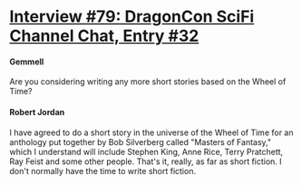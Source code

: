 # [Interview #79: DragonCon SciFi Channel Chat, Entry #32](https://www.theoryland.com/intvmain.php?i=79#32)

#### Gemmell

Are you considering writing any more short stories based on the Wheel of Time?

#### Robert Jordan

I have agreed to do a short story in the universe of the Wheel of Time for an anthology put together by Bob Silverberg called "Masters of Fantasy," which I understand will include Stephen King, Anne Rice, Terry Pratchett, Ray Feist and some other people. That's it, really, as far as short fiction. I don't normally have the time to write short fiction.

